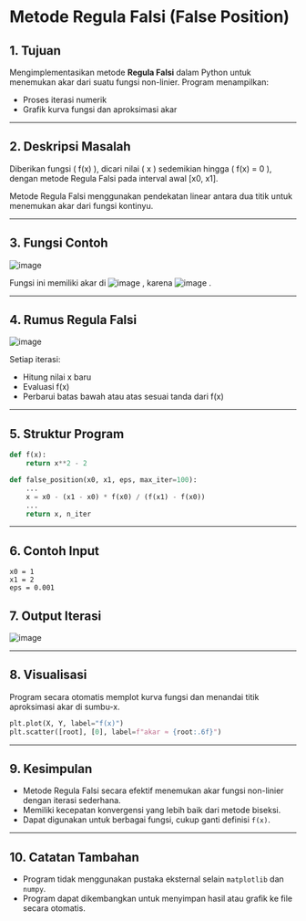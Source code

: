 
# Metode Regula Falsi (False Position)

## 1. Tujuan
Mengimplementasikan metode **Regula Falsi** dalam Python untuk menemukan akar dari suatu fungsi non-linier. Program menampilkan:
- Proses iterasi numerik
- Grafik kurva fungsi dan aproksimasi akar

---

## 2. Deskripsi Masalah
Diberikan fungsi \( f(x) \), dicari nilai \( x \) sedemikian hingga \( f(x) = 0 \), dengan metode Regula Falsi pada interval awal [x0, x1].

Metode Regula Falsi menggunakan pendekatan linear antara dua titik untuk menemukan akar dari fungsi kontinyu.

---

## 3. Fungsi Contoh

![image](https://github.com/user-attachments/assets/9365b597-27c2-4600-98e5-5ff90d7d6152)

Fungsi ini memiliki akar di ![image](https://github.com/user-attachments/assets/a3f8bfc1-f9ff-4123-8639-c56336fbf9ff)
, karena ![image](https://github.com/user-attachments/assets/f4c98391-d6c9-459f-aa89-9a7ea92614cd)
.

---

## 4. Rumus Regula Falsi

![image](https://github.com/user-attachments/assets/610e85dd-34ba-4f80-b188-facec31329f1)


Setiap iterasi:
- Hitung nilai x baru
- Evaluasi f(x)
- Perbarui batas bawah atau atas sesuai tanda dari f(x)

---

## 5. Struktur Program

```python
def f(x):
    return x**2 - 2

def false_position(x0, x1, eps, max_iter=100):
    ...
    x = x0 - (x1 - x0) * f(x0) / (f(x1) - f(x0))
    ...
    return x, n_iter
```

---

## 6. Contoh Input
```
x0 = 1
x1 = 2
eps = 0.001
```

## 7. Output Iterasi

![image](https://github.com/user-attachments/assets/593af26a-3c1c-49dc-99f7-8eae017dc180)


---

## 8. Visualisasi
Program secara otomatis memplot kurva fungsi dan menandai titik aproksimasi akar di sumbu-x.

```python
plt.plot(X, Y, label="f(x)")
plt.scatter([root], [0], label=f"akar ≈ {root:.6f}")
```

---

## 9. Kesimpulan
- Metode Regula Falsi secara efektif menemukan akar fungsi non-linier dengan iterasi sederhana.
- Memiliki kecepatan konvergensi yang lebih baik dari metode biseksi.
- Dapat digunakan untuk berbagai fungsi, cukup ganti definisi `f(x)`.

---

## 10. Catatan Tambahan
- Program tidak menggunakan pustaka eksternal selain `matplotlib` dan `numpy`.
- Program dapat dikembangkan untuk menyimpan hasil atau grafik ke file secara otomatis.
